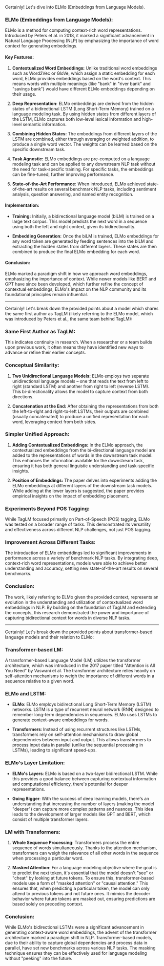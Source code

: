 Certainly! Let's dive into ELMo (Embeddings from Language Models).

### ELMo (Embeddings from Language Models):

ELMo is a method for computing context-rich word representations. Introduced by Peters et al. in 2018, it marked a significant advancement in Natural Language Processing (NLP) by emphasizing the importance of word context for generating embeddings.

#### Key Features:

1. **Contextualized Word Embeddings:** Unlike traditional word embeddings such as Word2Vec or GloVe, which assign a static embedding for each word, ELMo provides embeddings based on the word's context. This means words with multiple meanings (like "bank" in "river bank" and "savings bank") would have different ELMo embeddings depending on their usage.

2. **Deep Representation:** ELMo embeddings are derived from the hidden states of a bidirectional LSTM (Long Short-Term Memory) trained on a language modeling task. By using hidden states from different layers of the LSTM, ELMo captures both low-level lexical information and high-level semantic information.

3. **Combining Hidden States:** The embeddings from different layers of the LSTM are combined, either through averaging or weighted addition, to produce a single word vector. The weights can be learned based on the specific downstream task.

4. **Task Agnostic:** ELMo embeddings are pre-computed on a language modeling task and can be applied to any downstream NLP task without the need for task-specific training. For specific tasks, the embeddings can be fine-tuned, further improving performance.

5. **State-of-the-Art Performance:** When introduced, ELMo achieved state-of-the-art results on several benchmark NLP tasks, including sentiment analysis, question answering, and named entity recognition.

#### Implementation:

- **Training:** Initially, a bidirectional language model (biLM) is trained on a large text corpus. This model predicts the next word in a sequence using both the left and right context, given its bidirectionality.
  
- **Embedding Generation:** Once the biLM is trained, ELMo embeddings for any word token are generated by feeding sentences into the biLM and extracting the hidden states from different layers. These states are then combined to produce the final ELMo embedding for each word.

#### Conclusion:

ELMo marked a paradigm shift in how we approach word embeddings, emphasizing the importance of context. While newer models like BERT and GPT have since been developed, which further refine the concept of contextual embeddings, ELMo's impact on the NLP community and its foundational principles remain influential.

---

Certainly! Let's break down the provided points about a model which shares the same first author as TagLM (likely referring to the ELMo model, which was introduced by Peters et al., the same team behind TagLM):

### Same First Author as TagLM:

This indicates continuity in research. When a researcher or a team builds upon previous work, it often means they have identified new ways to advance or refine their earlier concepts.

### Conceptual Similarity:

1. **Two Unidirectional Language Models:** ELMo employs two separate unidirectional language models – one that reads the text from left to right (standard LSTM) and another from right to left (reverse LSTM). This bi-directionality allows the model to capture context from both directions.

2. **Concatenation at the End:** After obtaining the representations from both the left-to-right and right-to-left LSTMs, their outputs are combined (usually concatenated) to produce a unified representation for each word, leveraging context from both sides.

### Simpler Unified Approach:

1. **Adding Contextualized Embeddings:** In the ELMo approach, the contextualized embeddings from the bi-directional language model are added to the representations of words in the downstream task model. This enhances the information available for the downstream task, ensuring it has both general linguistic understanding and task-specific insights.

2. **Position of Embeddings:** The paper delves into experiments adding the ELMo embeddings at different layers of the downstream task models. While adding at the lower layers is suggested, the paper provides empirical insights on the impact of embedding placement.

### Experiments Beyond POS Tagging:

While TagLM focused primarily on Part-of-Speech (POS) tagging, ELMo was tested on a broader range of tasks. This demonstrated its versatility and effectiveness across different NLP challenges, not just POS tagging.

### Improvement Across Different Tasks:

The introduction of ELMo embeddings led to significant improvements in performance across a variety of benchmark NLP tasks. By integrating deep, context-rich word representations, models were able to achieve better understanding and accuracy, setting new state-of-the-art results on several benchmarks.

### Conclusion:

The work, likely referring to ELMo given the provided context, represents an evolution in the understanding and utilization of contextualized word embeddings in NLP. By building on the foundation of TagLM and extending the concepts, this research demonstrated the power and importance of capturing bidirectional context for words in diverse NLP tasks.

---

Certainly! Let's break down the provided points about transformer-based language models and their relation to ELMo:

### Transformer-based LM:

A transformer-based Language Model (LM) utilizes the transformer architecture, which was introduced in the 2017 paper titled "Attention is All You Need" by Vaswani et al. The transformer architecture relies heavily on self-attention mechanisms to weigh the importance of different words in a sequence relative to a given word.

### ELMo and LSTM:

- **ELMo**: ELMo employs bidirectional Long Short-Term Memory (LSTM) networks. LSTM is a type of recurrent neural network (RNN) designed to remember long-term dependencies in sequences. ELMo uses LSTMs to generate context-aware embeddings for words.

- **Transformers**: Instead of using recurrent structures like LSTMs, transformers rely on self-attention mechanisms to draw global dependencies between input and output. This allows transformers to process input data in parallel (unlike the sequential processing in LSTMs), leading to significant speed-ups.

### ELMo's Layer Limitation:

- **ELMo's Layers**: ELMo is based on a two-layer bidirectional LSTM. While this provides a good balance between capturing contextual information and computational efficiency, there's potential for deeper representations.

- **Going Bigger**: With the success of deep learning models, there's an understanding that increasing the number of layers (making the model "deeper") can capture more complex patterns and nuances. This idea leads to the development of larger models like GPT and BERT, which consist of multiple transformer layers.

### LM with Transformers:

1. **Whole Sequence Processing**: Transformers process the entire sequence of words simultaneously. Thanks to the attention mechanism, transformers can weigh the relevance of all other words in the sequence when processing a particular word.

2. **Masked Attention**: For a language modeling objective where the goal is to predict the next token, it's essential that the model doesn't "see" or "cheat" by looking at future tokens. To ensure this, transformer-based models use a form of "masked attention" or "causal attention." This ensures that, when predicting a particular token, the model can only attend to previous tokens and not future ones. It mimics the decoder behavior where future tokens are masked out, ensuring predictions are based solely on preceding context.

### Conclusion:

While ELMo's bidirectional LSTMs were a significant advancement in generating context-aware word embeddings, the advent of the transformer architecture marked a paradigm shift in NLP. Transformer-based models, due to their ability to capture global dependencies and process data in parallel, have set new benchmarks across various NLP tasks. The masking technique ensures they can be effectively used for language modeling without "peeking" into the future.